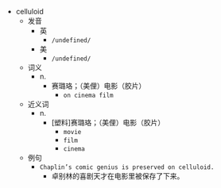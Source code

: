 - celluloid
  - 发音
    - 英
      - `/undefined/`
    - 美
      - `/undefined/`
  - 词义
    - n.
      - 赛璐珞；（美俚）电影（胶片）
        - `on cinema film`
  - 近义词
    - n.
      - [塑料]赛璐珞；（美俚）电影（胶片）
        - `movie`
        - `film`
        - `cinema`
  - 例句
    - `Chaplin’s comic genius is preserved on celluloid.`
      - 卓别林的喜剧天才在电影里被保存了下来。

